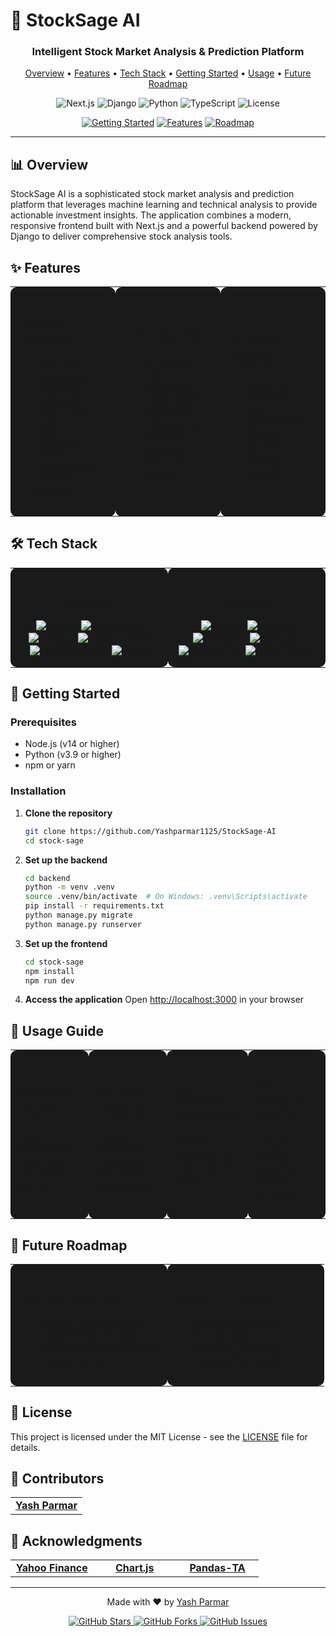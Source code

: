 # 🧠 StockSage AI

<div align="center">
  <h3>Intelligent Stock Market Analysis & Prediction Platform</h3>
  
  <p>
    <a href="#overview">Overview</a> •
    <a href="#features">Features</a> •
    <a href="#tech-stack">Tech Stack</a> •
    <a href="#getting-started">Getting Started</a> •
    <a href="#usage">Usage</a> •
    <a href="#future">Future Roadmap</a>
  </p>
  
  <p>
    <img src="https://img.shields.io/badge/Next.js-15.1.4-black?style=for-the-badge&logo=next.js&logoColor=white" alt="Next.js" />
    <img src="https://img.shields.io/badge/Django-5.1.4-green?style=for-the-badge&logo=django&logoColor=white" alt="Django" />
    <img src="https://img.shields.io/badge/Python-3.9-blue?style=for-the-badge&logo=python&logoColor=white" alt="Python" />
    <img src="https://img.shields.io/badge/TypeScript-5.0-blue?style=for-the-badge&logo=typescript&logoColor=white" alt="TypeScript" />
    <img src="https://img.shields.io/badge/License-MIT-yellow.svg" alt="License" />
  </p>
  
  <p>
    <a href="#getting-started"><img src="https://img.shields.io/badge/Getting%20Started-1.0.0-blue?style=for-the-badge" alt="Getting Started" /></a>
    <a href="#features"><img src="https://img.shields.io/badge/Features-10+-green?style=for-the-badge" alt="Features" /></a>
    <a href="#future"><img src="https://img.shields.io/badge/Roadmap-Active-orange?style=for-the-badge" alt="Roadmap" /></a>
  </p>
</div>

---

## 📊 Overview

StockSage AI is a sophisticated stock market analysis and prediction platform that leverages machine learning and technical analysis to provide actionable investment insights. The application combines a modern, responsive frontend built with Next.js and a powerful backend powered by Django to deliver comprehensive stock analysis tools.

## ✨ Features

<div align="center">
  <table>
    <tr>
      <td width="33%" style="background-color: #1a1a1a; border-radius: 10px; padding: 15px;">
        <h3>📈 Stock Analysis</h3>
        <ul>
          <li>Real-time stock data</li>
          <li>Technical indicators (SMA, EMA, RSI)</li>
          <li>Bollinger Bands visualization</li>
          <li>Volume analysis</li>
        </ul>
      </td>
      <td width="33%" style="background-color: #1a1a1a; border-radius: 10px; padding: 15px;">
        <h3>🔮 Predictions</h3>
        <ul>
          <li>ML-based price forecasting</li>
          <li>Future price projections</li>
          <li>Historical vs. predicted analysis</li>
          <li>Accuracy metrics</li>
        </ul>
      </td>
      <td width="33%" style="background-color: #1a1a1a; border-radius: 10px; padding: 15px;">
        <h3>📊 Market Insights</h3>
        <ul>
          <li>Volatility analysis</li>
          <li>Risk assessment</li>
          <li>Market sentiment</li>
          <li>Trading signals</li>
        </ul>
      </td>
    </tr>
  </table>
</div>

## 🛠️ Tech Stack

<div align="center">
  <table>
    <tr>
      <td align="center" width="50%" style="background-color: #1a1a1a; border-radius: 10px; padding: 15px;">
        <h3>Frontend</h3>
        <img src="https://img.shields.io/badge/Next.js-15.1.4-black?style=flat-square&logo=next.js&logoColor=white" alt="Next.js" />
        <img src="https://img.shields.io/badge/TypeScript-5.0-blue?style=flat-square&logo=typescript&logoColor=white" alt="TypeScript" />
        <img src="https://img.shields.io/badge/Chart.js-4.4.7-blue?style=flat-square&logo=chart.js&logoColor=white" alt="Chart.js" />
        <img src="https://img.shields.io/badge/Tailwind_CSS-3.4.1-38B2AC?style=flat-square&logo=tailwind-css&logoColor=white" alt="Tailwind CSS" />
        <img src="https://img.shields.io/badge/Framer_Motion-11.17.0-0055FF?style=flat-square&logo=framer&logoColor=white" alt="Framer Motion" />
        <img src="https://img.shields.io/badge/React-18-61DAFB?style=flat-square&logo=react&logoColor=white" alt="React" />
      </td>
      <td align="center" width="50%" style="background-color: #1a1a1a; border-radius: 10px; padding: 15px;">
        <h3>Backend</h3>
        <img src="https://img.shields.io/badge/Django-5.1.4-green?style=flat-square&logo=django&logoColor=white" alt="Django" />
        <img src="https://img.shields.io/badge/Pandas-2.2.3-150458?style=flat-square&logo=pandas&logoColor=white" alt="Pandas" />
        <img src="https://img.shields.io/badge/YFinance-0.2.51-2496ED?style=flat-square&logo=yahoo&logoColor=white" alt="YFinance" />
        <img src="https://img.shields.io/badge/XGBoost-2.1.3-0176FE?style=flat-square&logo=xgboost&logoColor=white" alt="XGBoost" />
        <img src="https://img.shields.io/badge/Pandas_TA-0.3.14b0-2496ED?style=flat-square&logo=pandas&logoColor=white" alt="Pandas-TA" />
        <img src="https://img.shields.io/badge/Scikit_Learn-1.6.1-F7931E?style=flat-square&logo=scikit-learn&logoColor=white" alt="Scikit-Learn" />
      </td>
    </tr>
  </table>
</div>

## 🚀 Getting Started

### **Prerequisites**
  - Node.js (v14 or higher)
  - Python (v3.9 or higher)
  - npm or yarn

### **Installation**

1. **Clone the repository**
   ```bash
   git clone https://github.com/Yashparmar1125/StockSage-AI
   cd stock-sage
   ```

2. **Set up the backend**
   ```bash
   cd backend
   python -m venv .venv
   source .venv/bin/activate  # On Windows: .venv\Scripts\activate
   pip install -r requirements.txt
   python manage.py migrate
   python manage.py runserver
   ```

3. **Set up the frontend**
   ```bash
   cd stock-sage
   npm install
   npm run dev
   ```

4. **Access the application**
   Open [http://localhost:3000](http://localhost:3000) in your browser

## 📱 Usage Guide

<div align="center">
  <table>
    <tr>
      <td width="25%" style="background-color: #1a1a1a; border-radius: 10px; padding: 15px;">
        <h3>1️⃣ Select Stock</h3>
        <p>Enter a stock ticker (e.g., TCS, RELIANCE, INFY)</p>
      </td>
      <td width="25%" style="background-color: #1a1a1a; border-radius: 10px; padding: 15px;">
        <h3>2️⃣ View Analysis</h3>
        <p>Explore technical indicators and price predictions</p>
      </td>
      <td width="25%" style="background-color: #1a1a1a; border-radius: 10px; padding: 15px;">
        <h3>3️⃣ Adjust Timeframe</h3>
        <p>Switch between 1D, 1W, and 1M views</p>
      </td>
      <td width="25%" style="background-color: #1a1a1a; border-radius: 10px; padding: 15px;">
        <h3>4️⃣ Analyze Signals</h3>
        <p>Check trading signals and market sentiment</p>
      </td>
    </tr>
  </table>
</div>

## 🔮 Future Roadmap

<div align="center">
  <table>
    <tr>
      <td width="50%" style="background-color: #1a1a1a; border-radius: 10px; padding: 15px;">
        <h3>Planned Features</h3>
        <ul>
          <li>Portfolio Management</li>
          <li>Fundamental Analysis</li>
          <li>Social Sentiment Analysis</li>
          <li>Custom Alerts</li>
        </ul>
      </td>
      <td width="50%" style="background-color: #1a1a1a; border-radius: 10px; padding: 15px;">
        <h3>Platform Expansion</h3>
        <ul>
          <li>Mobile Application</li>
          <li>API Access</li>
          <li>Premium Features</li>
          <li>Community Forums</li>
        </ul>
      </td>
    </tr>
  </table>
</div>

## 📄 License

This project is licensed under the MIT License - see the [LICENSE](LICENSE) file for details.

## 👥 Contributors

<div align="center">
  <table>
    <tr>
      <td align="center">
        <a href="https://github.com/Yashparmar1125">
          <b>Yash Parmar</b>
        </a>
      </td>
    </tr>
  </table>
</div>

## 🙏 Acknowledgments

<div align="center">
  <table>
    <tr>
      <td align="center" width="33%">
        <a href="https://finance.yahoo.com/">
          <b>Yahoo Finance</b>
        </a>
      </td>
      <td align="center" width="33%">
        <a href="https://www.chartjs.org/">
          <b>Chart.js</b>
        </a>
      </td>
      <td align="center" width="33%">
        <a href="https://github.com/twopirllc/pandas-ta">
          <b>Pandas-TA</b>
        </a>
      </td>
    </tr>
  </table>
</div>

---

<div align="center">
  <p>Made with ❤️ by <a href="https://github.com/Yashparmar1125">Yash Parmar</a></p>
  <p>
    <a href="https://github.com/Yashparmar1125/StockSage-AI">
      <img src="https://img.shields.io/github/stars/Yashparmar1125/stock-sage?style=social" alt="GitHub Stars" />
    </a>
    <a href="https://github.com/Yashparmar1125/stock-sage/fork">
      <img src="https://img.shields.io/github/forks/Yashparmar1125/stock-sage?style=social" alt="GitHub Forks" />
    </a>
    <a href="https://github.com/Yashparmar1125/stock-sage/issues">
      <img src="https://img.shields.io/github/issues/Yashparmar1125/stock-sage?style=social" alt="GitHub Issues" />
    </a>
  </p>
</div>
